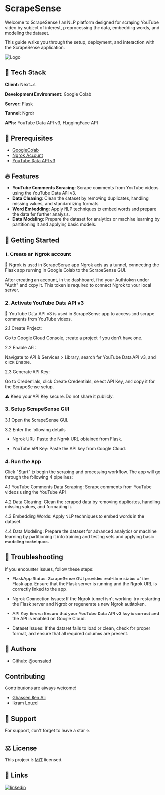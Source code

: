 # ScrapeSense

Welcome to ScrapeSense ! an NLP platform designed for scraping YouTube video by subject of interest, preprocessing the data, embedding words, and modeling the dataset.

This guide walks you through the setup, deployment, and interaction with the ScrapeSense application.

![Logo](https://i.ibb.co/MPYVF6K/Logo.png)

## 🧰 Tech Stack

**Client:** Next.Js

**Development Environment:** Google Colab

**Server:** Flask

**Tunnel:** Ngrok

**APIs:** YouTube Data API v3, HuggingFace API

## 📑 Prerequisites

- [GoogleColab](https://colab.research.google.com/drive/1c4ApFYbPUpPUqhun7NhbTNMvfYLjEWk2)
- [Ngrok Account](https://dashboard.ngrok.com/)
- [YouTube Data API v3](https://console.cloud.google.com/apis/library/youtube.googleapis.com?project=winged-helper-436714-h7&invt=Abk0Aw)

## 🔥 Features

- **YouTube Comments Scraping**: Scrape comments from YouTube videos using the YouTube Data API v3.
- **Data Cleaning**: Clean the dataset by removing duplicates, handling missing values, and standardizing formats.
- **Word Embedding**: Apply NLP techniques to embed words and prepare the data for further analysis.
- **Data Modeling**: Prepare the dataset for analytics or machine learning by partitioning it and applying basic models.

## 🚀 Getting Started

### 1. Create an Ngrok account

📌 Ngrok is used in ScrapeSense app Ngrok acts as a tunnel, connecting the Flask app running in Google Colab to the ScrapeSense GUI.

After creating an account, in the dashboard, find your Authtoken under "Auth" and copy it. This token is required to connect Ngrok to your local server.

### 2. Activate YouTube Data API v3

📌 YouTube Data API v3 is used in ScrapeSense app to access and scrape comments from YouTube videos.

2.1 Create Project:

Go to Google Cloud Console, create a project if you don’t have one.

2.2 Enable API:

Navigate to API & Services > Library, search for YouTube Data API v3, and click Enable.

2.3 Generate API Key:

Go to Credentials, click Create Credentials, select API Key, and copy it for the ScrapeSense setup.

⚠️ Keep your API Key secure. Do not share it publicly.

### 3. Setup ScrapeSense GUI

3.1 Open the ScrapeSense GUI.

3.2 Enter the following details:

- Ngrok URL: Paste the Ngrok URL obtained from Flask.

- YouTube API Key: Paste the API key from Google Cloud.

### 4. Run the App

Click "Start" to begin the scraping and processing workflow. The app will go through the following 4 pipelines:

4.1 YouTube Comments Data Scraping: Scrape comments from YouTube videos using the YouTube API.

4.2 Data Cleaning: Clean the scraped data by removing duplicates, handling missing values, and formatting it.

4.3 Embedding Words: Apply NLP techniques to embed words in the dataset.

4.4 Data Modeling: Prepare the dataset for advanced analytics or machine learning by partitioning it into training and testing sets and applying basic modeling techniques.

## 🔧 Troubleshooting

If you encounter issues, follow these steps:

- FlaskApp Status: ScrapeSense GUI provides real-time status of the Flask app. Ensure that the Flask server is running and the Ngrok URL is correctly linked to the app.

- Ngrok Connection Issues: If the Ngrok tunnel isn't working, try restarting the Flask server and Ngrok or regenerate a new Ngrok authtoken.

- API Key Errors: Ensure that your YouTube Data API v3 key is correct and the API is enabled on Google Cloud.

- Dataset Issues: If the dataset fails to load or clean, check for proper format, and ensure that all required columns are present.

## 📝 Authors

- Github: [@bensaied](https://www.github.com/bensaied)

## Contributing

Contributions are always welcome!

- [Ghassen Ben Ali ](https://github.com/ghassenbenali96)
- Ikram Loued

## 💝 Support

For support, don't forget to leave a star ⭐️.

## ⚖️ License

This project is [MIT](https://choosealicense.com/licenses/mit/) licensed.

## 🔗 Links

[![linkedin](https://img.shields.io/badge/linkedin-0A66C2?style=for-the-badge&logo=linkedin&logoColor=white)](https://www.linkedin.com/in/bensaied/)
